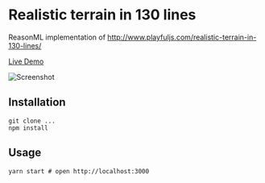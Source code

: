 # Realistic terrain in 130 lines

ReasonML implementation of http://www.playfuljs.com/realistic-terrain-in-130-lines/

[Live Demo](https://jmorrell.github.io/playfulreason-terrain/)

![Screenshot](https://cldup.com/gA897DT9aB.png)

## Installation

```
git clone ...
npm install
```

## Usage

```
yarn start # open http://localhost:3000
```
